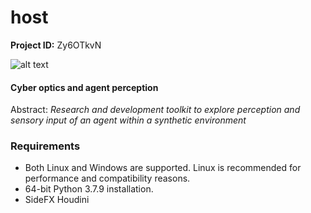# host

**Project ID:** Zy6OTkvN

![alt text](https://github.com/epochlab/agent/blob/main/sample_01.png)

#### Cyber optics and agent perception
Abstract: *Research and development toolkit to explore perception and sensory input of an agent within a synthetic environment*

### Requirements

- Both Linux and Windows are supported. Linux is recommended for performance and compatibility reasons.
- 64-bit Python 3.7.9 installation.
- SideFX Houdini
